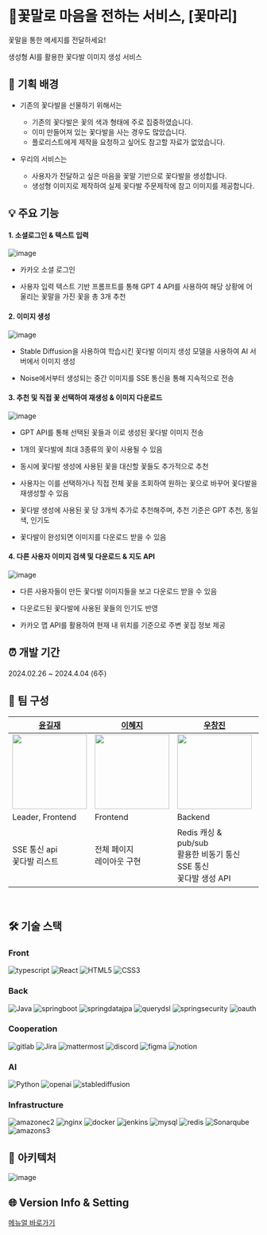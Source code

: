 # 💐꽃말로 마음을 전하는 서비스, [꽃마리]
꽃말을 통한 메세지를 전달하세요!

생성형 AI를 활용한 꽃다발 이미지 생성 서비스


## 📌 기획 배경

* 기존의 꽃다발을 선물하기 위해서는
  * 기존의 꽃다발은 꽃의 색과 형태에 주로 집중하였습니다.
  * 이미 만들어져 있는 꽃다발을 사는 경우도 많았습니다.
  * 플로리스트에게 제작을 요청하고 싶어도 참고할 자료가 없었습니다.

* 우리의 서비스는 
  * 사용자가 전달하고 싶은 마음을 꽃말 기반으로 꽃다발을 생성합니다.
  * 생성형 이미지로 제작하여 실제 꽃다발 주문제작에 참고 이미지를 제공합니다.

## 💡 주요 기능

#### 1. 소셜로그인 & 텍스트 입력 
![image](./docs/1.gif)
- 카카오 소셜 로그인

- 사용자 입력 텍스트 기반 프롬프트를 통해 GPT 4 API를 사용하여 해당 상황에 어울리는 꽃말을 가진 꽃을 총 3개 추천

#### 2. 이미지 생성
![image](./docs/2.gif)
- Stable Diffusion을 사용하여 학습시킨 꽃다발 이미지 생성 모델을 사용하여 AI 서버에서 이미지 생성

- Noise에서부터 생성되는 중간 이미지를 SSE 통신을 통해 지속적으로 전송

#### 3. 추천 및 직접 꽃 선택하여 재생성 & 이미지 다운로드
![image](./docs/3.gif)

- GPT API를 통해 선택된 꽃들과 이로 생성된 꽃다발 이미지 전송

- 1개의 꽃다발에 최대 3종류의 꽃이 사용될 수 있음
- 동시에 꽃다발 생성에 사용된 꽃을 대신할 꽃들도 추가적으로 추천
- 사용자는 이를 선택하거나 직접 전체 꽃을 조회하여 원하는 꽃으로 바꾸어 꽃다발을 재생성할 수 있음
- 꽃다발 생성에 사용된 꽃 당 3개씩 추가로 추천해주며, 추천 기준은 GPT 추천, 동일 색, 인기도
- 꽃다발이 완성되면 이미지를 다운로드 받을 수 있음

#### 4. 다른 사용자 이미지 검색 및 다운로드 & 지도 API

![image](./docs/4.gif)
- 다른 사용자들이 만든 꽃다발 이미지들을 보고 다운로드 받을 수 있음
- 다운로드된 꽃다발에 사용된 꽃들의 인기도 반영

- 카카오 맵 API를 활용하여 현재 내 위치를 기준으로 주변 꽃집 정보 제공



## ⏰ 개발 기간
2024.02.26 ~ 2024.4.04 (6주)

## 👩 팀 구성

| [윤길재](https://github.com/747Socker)                                                    | [이혜지](https://github.com/rheeeuro)                                                     | [우창진](https://github.com/JHyeon-a)                                                                                          | [박민아](https://github.com/heeyeon3050)                                                   | [정덕주](https://github.com/Damongsanga)                                                   | [한태희](https://github.com/nyanpasu-life)                                                      |
| ----------------------------------------------------------------------------------------- | ----------------------------------------------------------------------------------------- | ------------------------------------------------------------------------------------------------------------------------------ | ------------------------------------------------------------------------------------------ | ------------------------------------------------------------------------------------------ | ----------------------------------------------------------------------------------------- |
| <img src="https://avatars.githubusercontent.com/u/114369984?v=4" width="150" height="150"> | <img src="https://avatars.githubusercontent.com/u/19562994?v=4" width="150" height="150"> | <img src="https://avatars.githubusercontent.com/u/141621371?v=4" width="150" height="150"> | <img src="https://avatars.githubusercontent.com/u/105715484?v=4" width="150" height="150"> | <img src="https://avatars.githubusercontent.com/u/110401199?v=4" width="150" height="150"> | <img src="https://avatars.githubusercontent.com/u/118531617?v=4" width="150" height="150"> |
| Leader, Frontend                                                                             | Frontend                                                                               | Backend                                                                                                                          | Backend                                                                                       | CI&CD, Backend                                                                                       | AI                                                                               |
| SSE 통신 api<br/>꽃다발 리스트                                                     | 전체 페이지<br>레이아웃 구현                                     | Redis 캐싱 & pub/sub<br> 활용한 비동기 통신<br>SSE 통신<br>꽃다발 생성 API                           | 디자인<br>꽃다발 삭제<br>다운로드 API                         | 인프라 구축<br>CI/CD<br>인증/인가<br>꽃다발 검색 API                                                | 이미지 크롤링 & 정제 <br>Stable Diffusion 학습<br>AI 서버 작성&<br>배포 인프라 구축                                                                   |
<br/>


## 🛠️ 기술 스택

### Front
![typescript][typescript]  ![React][React] ![HTML5][HTML5] ![CSS3][CSS3] 

### Back
![Java][Java] ![springboot][springboot] ![springdatajpa][springdatajpa] ![querydsl][querydsl] ![springsecurity][springsecurity] ![oauth][oauth]

### Cooperation
![gitlab][gitlab] ![Jira][Jira] ![mattermost][mattermost] ![discord][discord] ![figma][figma] ![notion][notion]

### AI
 ![Python][Python] ![openai][openai] ![stablediffusion][stablediffusion]

### Infrastructure
![amazonec2][amazonec2] ![nginx][nginx]  ![docker][docker] ![jenkins][jenkins]  ![mysql][mysql] ![redis][redis] ![Sonarqube][sonarqube] ![amazons3][amazons3]


## 🎨 아키텍처
![image](./docs/Architecture.PNG)


## 🌐 Version Info & Setting

[메뉴얼 바로가기](./exec/Flowermari_porting_manual.md)



[openai]: https://img.shields.io/badge/openai--222222?style=for-the-badge&logo=openai&logoColor=222222
[stablediffusion]: https://img.shields.io/badge/stable_diffusion--412991?style=for-the-badge
[Java]: https://img.shields.io/badge/Java--FC6D26?style=for-the-badge&logo=java&logoColor=white
[JavaScript]: https://img.shields.io/badge/JavaScript--F7DF1E?style=for-the-badge&logo=JavaScript&logoColor=white
[CSS3]: https://img.shields.io/badge/CSS3--1572B6?style=for-the-badge&logo=CSS3&logoColor=1572B6
[HTML5]: https://img.shields.io/badge/HTML5--E34F26?style=for-the-badge&logo=HTML5&logoColor=E34F26
[Python]: https://img.shields.io/badge/Python--3776AB?style=for-the-badge&logo=python&logoColor=3776AB
[git]: https://img.shields.io/badge/git--F05032?style=for-the-badge&logo=git&logoColor=white
[gitlab]: https://img.shields.io/badge/gitlab--FC6D26?style=for-the-badge&logo=gitlab&logoColor=FC6D26
[Jira]: https://img.shields.io/badge/Jira--0052CC?style=for-the-badge&logo=jirasoftware&logoColor=0052CC
[mattermost]: https://img.shields.io/badge/mattermost--0058CC?style=for-the-badge&logo=mattermost&logoColor=0058CC
[discord]: https://img.shields.io/badge/discord--5865F2?style=for-the-badge&logo=discord&logoColor=5865F2
[figma]: https://img.shields.io/badge/figma--F24E1E?style=for-the-badge&logo=figma&logoColor=F24E1E
[notion]: https://img.shields.io/badge/notion--000000?style=for-the-badge&logo=notion&logoColor=000000
[intellij]: https://img.shields.io/badge/intellij--000000?style=for-the-badge&logo=intellijidea&logoColor=white
[vscode]: https://img.shields.io/badge/vscode--007ACC?style=for-the-badge&logo=visualstudiocode&logoColor=white
[workbench]: https://img.shields.io/badge/workbench--4479A1?style=for-the-badge&logo=mysql&logoColor=white
[springboot]: https://img.shields.io/badge/springboot-v3.2.3-6DB33F?style=for-the-badge&logo=springboot&logoColor=6DB33F
[Vue.js]: https://img.shields.io/badge/Vue.js-v3.4.15-35495E?style=for-the-badge&logo=vuedotjs&logoColor=4FC08D
[React]: https://img.shields.io/badge/React-v18.2.0-61DAFB?style=for-the-badge&logo=react&logoColor=61DAFB
[Sonarqube]: https://img.shields.io/badge/sonarqube-v4.2.0.3129-4E9BCD?style=for-the-badge&logo=sonarqube&logoColor=4E9BCD
[fastapi]: https://img.shields.io/badge/fastAPI-v0.109.0-009688?style=for-the-badge&logo=fastapi&logoColor=4FC08D
[amazonec2]: https://img.shields.io/badge/amazon_ec2-Ubuntu_20.04-FF9900?style=for-the-badge&logo=amazonec2&logoColor=FF9900
[nginx]: https://img.shields.io/badge/nginx-v1.18.0-009639?style=for-the-badge&logo=nginx&logoColor=4FC08D
[redis]: https://img.shields.io/badge/redis-v7.2.4-DC382D?style=for-the-badge&logo=redis&logoColor=DC382D
[mysql]: https://img.shields.io/badge/mysql-v8.0.36-4479A1?style=for-the-badge&logo=mysql&logoColor=4479A1
[docker]: https://img.shields.io/badge/docker-v25.0.4-2496ED?style=for-the-badge&logo=docker&logoColor=2496ED
[jenkins]: https://img.shields.io/badge/jenkins-v2.441-D24939?style=for-the-badge&logo=jenkins&logoColor=D24939
[amazons3]: https://img.shields.io/badge/amazons3--569A31?style=for-the-badge&logo=amazons3&logoColor=569A31
[typescript]: https://img.shields.io/badge/typescript--3178C6?style=for-the-badge&logo=typescript&logoColor=3178C6
[springdatajpa]: https://img.shields.io/badge/SPRINGDATAJPA--6DB33F?style=for-the-badge&logoColor=white
[querydsl]: https://img.shields.io/badge/querydsl-v5.0.0-669DF6?style=for-the-badge&logoColor=white
[springsecurity]: https://img.shields.io/badge/SPRINGSECURITY--6DB33F?style=for-the-badge&logo=springsecurity&logoColor=6DB33F
[oauth]: https://img.shields.io/badge/OAUTH--2F2F2F?style=for-the-badge&logo=OAUTH&logoColor=white
